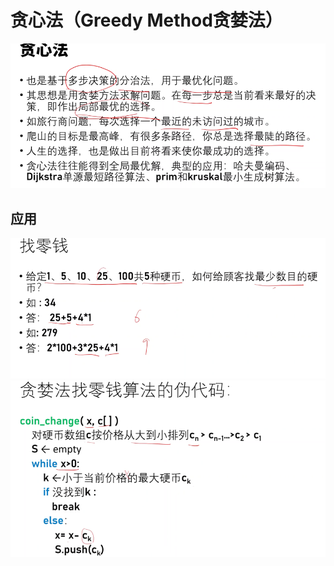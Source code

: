 # 贪心法（Greedy Method贪婪法）
![](.03_greedy_method_images/greedy_method.png)

## 应用
![](.03_greedy_method_images/get_change.png)
![](.03_greedy_method_images/coin_change_code.png)